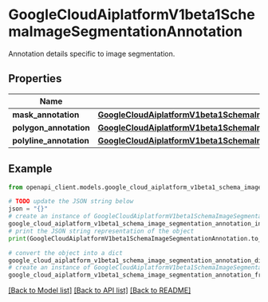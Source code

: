 # GoogleCloudAiplatformV1beta1SchemaImageSegmentationAnnotation

Annotation details specific to image segmentation.

## Properties

Name | Type | Description | Notes
------------ | ------------- | ------------- | -------------
**mask_annotation** | [**GoogleCloudAiplatformV1beta1SchemaImageSegmentationAnnotationMaskAnnotation**](GoogleCloudAiplatformV1beta1SchemaImageSegmentationAnnotationMaskAnnotation.md) |  | [optional] 
**polygon_annotation** | [**GoogleCloudAiplatformV1beta1SchemaImageSegmentationAnnotationPolygonAnnotation**](GoogleCloudAiplatformV1beta1SchemaImageSegmentationAnnotationPolygonAnnotation.md) |  | [optional] 
**polyline_annotation** | [**GoogleCloudAiplatformV1beta1SchemaImageSegmentationAnnotationPolylineAnnotation**](GoogleCloudAiplatformV1beta1SchemaImageSegmentationAnnotationPolylineAnnotation.md) |  | [optional] 

## Example

```python
from openapi_client.models.google_cloud_aiplatform_v1beta1_schema_image_segmentation_annotation import GoogleCloudAiplatformV1beta1SchemaImageSegmentationAnnotation

# TODO update the JSON string below
json = "{}"
# create an instance of GoogleCloudAiplatformV1beta1SchemaImageSegmentationAnnotation from a JSON string
google_cloud_aiplatform_v1beta1_schema_image_segmentation_annotation_instance = GoogleCloudAiplatformV1beta1SchemaImageSegmentationAnnotation.from_json(json)
# print the JSON string representation of the object
print(GoogleCloudAiplatformV1beta1SchemaImageSegmentationAnnotation.to_json())

# convert the object into a dict
google_cloud_aiplatform_v1beta1_schema_image_segmentation_annotation_dict = google_cloud_aiplatform_v1beta1_schema_image_segmentation_annotation_instance.to_dict()
# create an instance of GoogleCloudAiplatformV1beta1SchemaImageSegmentationAnnotation from a dict
google_cloud_aiplatform_v1beta1_schema_image_segmentation_annotation_from_dict = GoogleCloudAiplatformV1beta1SchemaImageSegmentationAnnotation.from_dict(google_cloud_aiplatform_v1beta1_schema_image_segmentation_annotation_dict)
```
[[Back to Model list]](../README.md#documentation-for-models) [[Back to API list]](../README.md#documentation-for-api-endpoints) [[Back to README]](../README.md)


